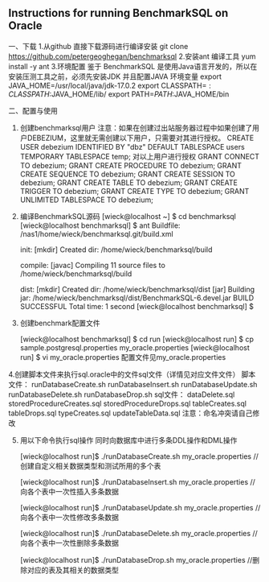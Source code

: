 Instructions for running BenchmarkSQL on Oracle
---------------------------------------------------


一、下载
1.从github 直接下载源码进行编译安装
git clone https://github.com/petergeoghegan/benchmarksql
2.安装ant 编译工具
yum install -y ant
3.环境配置
鉴于 BenchmarkSQL 是使用Java语言开发的，所以在安装压测工具之前，必须先安装JDK 并且配置JAVA 环境变量
export JAVA_HOME=/usr/local/java/jdk-17.0.2
export CLASSPATH=$:CLASSPATH:$JAVA_HOME/lib/
export PATH=$PATH:$JAVA_HOME/bin

二、配置与使用

1. 创建benchmarksql用户
注意：如果在创建过出站服务器过程中如果创建了用户DEBEZIUM，这里就无需创建以下用户，只需要对其进行授权。
  	CREATE USER debezium
	IDENTIFIED BY "dbz"
	DEFAULT TABLESPACE users
	TEMPORARY TABLESPACE temp;
对以上用户进行授权
GRANT CONNECT TO debezium;
GRANT CREATE PROCEDURE TO debezium;
GRANT CREATE SEQUENCE TO debezium;
GRANT CREATE SESSION TO debezium;
GRANT CREATE TABLE TO debezium;
GRANT CREATE TRIGGER TO debezium;
GRANT CREATE TYPE TO debezium;
GRANT UNLIMITED TABLESPACE TO debezium;

2. 编译BenchmarkSQL源码
    [wieck@localhost ~] $ cd benchmarksql
    [wieck@localhost benchmarksql] $ ant
    Buildfile: /nas1/home/wieck/benchmarksql.git/build.xml

    init:
        [mkdir] Created dir: /home/wieck/benchmarksql/build

    compile:
	[javac] Compiling 11 source files to /home/wieck/benchmarksql/build

    dist:
	[mkdir] Created dir: /home/wieck/benchmarksql/dist
	  [jar] Building jar: /home/wieck/benchmarksql/dist/BenchmarkSQL-6.devel.jar
    BUILD SUCCESSFUL
    Total time: 1 second
    [wieck@localhost benchmarksql] $

3. 创建benchmark配置文件

    [wieck@localhost benchmarksql] $ cd run
    [wieck@localhost run] $ cp sample.postgresql.properties my_oracle.properties
    [wieck@localhost run] $ vi my_oracle.properties
    配置文件见my_oracle.properties

4.创建脚本文件来执行sql.oracle中的文件sql文件（详情见对应文件文件）
脚本文件：
   runDatabaseCreate.sh
   runDatabaseInsert.sh
   runDatabaseUpdate.sh
   runDatabaseDelete.sh
   runDatabaseDrop.sh
sql文件：
   dataDelete.sql
   storedProcedureCreates.sql
   storedProcedureDrops.sql
   tableCreates.sql
   tableDrops.sql
   typeCreates.sql
   updateTableData.sql
注意：命名冲突请自己修改

5. 用以下命令执行sql操作
   同时向数据库中进行多条DDL操作和DML操作

    [wieck@localhost run]$ ./runDatabaseCreate.sh my_oracle.properties
    //创建自定义相关数据类型和测试所用的多个表

    [wieck@localhost run]$ ./runDatabaseInsert.sh my_oracle.properties
    //向各个表中一次性插入多条数据

    [wieck@localhost run]$ ./runDatabaseUpdate.sh my_oracle.properties
    //向各个表中一次性修改多条数据

    [wieck@localhost run]$ ./runDatabaseDelete.sh my_oracle.properties
    //向各个表中一次性删除多条数据

    [wieck@localhost run]$ ./runDatabaseDrop.sh my_oracle.properties
    //删除对应的表及其相关的数据类型
 


